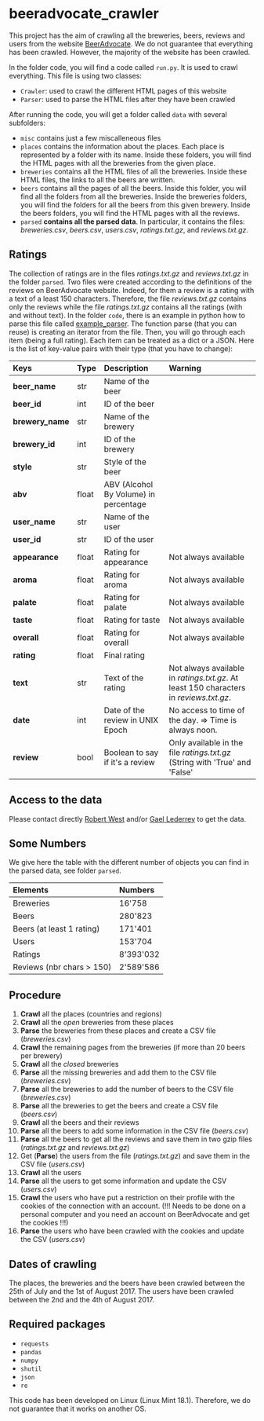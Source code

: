 # beeradvocate_crawler

This project has the aim of crawling all the breweries, beers, reviews and users from the website 
[BeerAdvocate](http://wwww.beeradvocate.com). We do not guarantee that everything has been crawled. 
However, the majority of the website has been crawled. 

In the folder code, you will find a code called `run.py`. It is used to crawl everything. This file is
using two classes:
- `Crawler`: used to crawl the different HTML pages of this website
- `Parser`: used to parse the HTML files after they have been crawled

After running the code, you will get a folder called `data` with several subfolders:
- `misc` contains just a few miscalleneous files
- `places` contains the information about the places. Each place is represented by a folder with its name.
 Inside these folders, you will find the HTML pages with all the breweries from the given place.
- `breweries` contains all the HTML files of all the breweries. Inside these HTML files, the links
 to all the beers are written.
- `beers` contains all the pages of all the beers. Inside this folder, you will find all the folders
 from all the breweries. Inside the breweries folders, you will find the folders for all the beers 
 from this given brewery. Inside the beers folders, you will find the HTML pages with all the reviews.
- `parsed` **contains all the parsed data**. In particular, it contains the files: 
 *breweries.csv*, *beers.csv*, *users.csv*, *ratings.txt.gz*, and *reviews.txt.gz*.

## Ratings

The collection of ratings are in the files *ratings.txt.gz* and *reviews.txt.gz* in the folder `parsed`. Two files were 
created according to the definitions of the reviews on BeerAdvocate website. Indeed, for them a review is a rating with 
a text of a least 150 characters. Therefore, the file *reviews.txt.gz* contains only the reviews while the file 
*ratings.txt.gz* contains all the ratings (with and without text). In the folder `code`, there is an 
example in python how to parse this file called [example_parser](./code/example_parser.py). The function parse (that you can reuse) is creating an iterator from the 
file. Then, you will go through each item (being a full rating). Each item can be treated as a dict or a JSON. Here is 
the list of key-value pairs with their type (that you have to change):

| Keys             | Type  | Description                           | **Warning**                                                                            |
| :--------------- | :---- | :------------------------------------ | :------------------------------------------------------------------------------------- |
| **beer_name**    | str   | Name of the beer                      |                                                                                        |
| **beer_id**      | int   | ID of the beer                        |                                                                                        |
| **brewery_name** | str   | Name of the brewery                   |                                                                                        |
| **brewery_id**   | int   | ID of the brewery                     |                                                                                        |
| **style**        | str   | Style of the beer                     |                                                                                        |
| **abv**          | float | ABV (Alcohol By Volume) in percentage |                                                                                        |
| **user_name**    | str   | Name of the user                      |                                                                                        |
| **user_id**      | str   | ID of the user                        |                                                                                        |
| **appearance**   | float | Rating for appearance                 | Not always available                                                                   |
| **aroma**        | float | Rating for aroma                      | Not always available                                                                   |
| **palate**       | float | Rating for palate                     | Not always available                                                                   |
| **taste**        | float | Rating for taste                      | Not always available                                                                   |
| **overall**      | float | Rating for overall                    | Not always available                                                                   |
| **rating**       | float | Final rating                          |                                                                                        |
| **text**         | str   | Text of the rating                    | Not always available in *ratings.txt.gz*. At least 150 characters in *reviews.txt.gz*. |
| **date**         | int   | Date of the review in UNIX Epoch      | No access to time of the day. => Time is always noon.                                  |
| **review**       | bool  | Boolean to say if it's a review       | Only available in the file *ratings.txt.gz* (String with 'True' and 'False'            |

## Access to the data

Please contact directly [Robert West](mailto:robert.west@epfl.ch) and/or [Gael Lederrey](mailto:gael.lederrey@epfl.ch) to get the data. 

## Some Numbers

We give here the table with the different number of objects you can find in the parsed data, see folder `parsed`.

| Elements                  | Numbers   |
| :------------------------ | :-------- |
| Breweries                 | 16'758    |
| Beers                     | 280'823   |
| Beers (at least 1 rating) | 171'401   |
| Users                     | 153'704   |
| Ratings                   | 8'393'032 |
| Reviews (nbr chars > 150) | 2'589'586 |

## Procedure

1. **Crawl** all the places (countries and regions)
2. **Crawl** all the *open* breweries from these places
3. **Parse** the breweries from these places and create a CSV file (*breweries.csv*)
4. **Crawl** the remaining pages from the breweries (if more than 20 beers per brewery)
5. **Crawl** all the *closed* breweries
6. **Parse** all the missing breweries and add them to the CSV file (*breweries.csv*)
7. **Parse** all the breweries to add the number of beers to the CSV file (*breweries.csv*)
8. **Parse** all the breweries to get the beers and create a CSV file (*beers.csv*)
9. **Crawl** all the beers and their reviews
10. **Parse** all the beers to add some information in the CSV file (*beers.csv*)
11. **Parse** all the beers to get all the reviews and save them in two gzip files (*ratings.txt.gz* and *reviews.txt.gz*)
12. Get (**Parse**) the users from the file (*ratings.txt.gz*) and save them in the CSV file (*users.csv*)
13. **Crawl** all the users 
14. **Parse** all the users to get some information and update the CSV (*users.csv*)
15. **Crawl** the users who have put a restriction on their profile with the cookies of the connection with an account.
(!!! Needs to be done on a personal computer and you need an account on BeerAdvocate and get the cookies !!!)
16. **Parse** the users who have been crawled with the cookies and update the CSV (*users.csv*)

## Dates of crawling

The places, the breweries and the beers have been crawled between the 25th of July and the 1st of August 2017. 
The users have been crawled between the 2nd and the 4th of August 2017.

## Required packages

* `requests`
* `pandas`
* `numpy`
* `shutil`
* `json`
* `re`

This code has been developed on Linux (Linux Mint 18.1). Therefore, we do not guarantee that it works on another OS.


